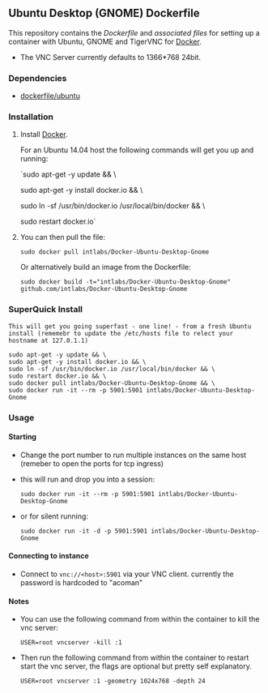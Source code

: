 ## Ubuntu Desktop (GNOME) Dockerfile


This repository contains the *Dockerfile* and *associated files* for setting up a container with Ubuntu, GNOME and TigerVNC for [Docker](https://www.docker.io/).

* The VNC Server currently defaults to 1366*768 24bit.

### Dependencies

* [dockerfile/ubuntu](http://dockerfile.github.io/#/ubuntu)


### Installation

1. Install [Docker](https://www.docker.io/).

	For an Ubuntu 14.04 host the following commands will get you up and running:

	`sudo apt-get -y update && \
	
	sudo apt-get -y install docker.io && \
	
	sudo ln -sf /usr/bin/docker.io /usr/local/bin/docker && \
	
	sudo restart docker.io`


2. You can then pull the file:

	`sudo docker pull intlabs/Docker-Ubuntu-Desktop-Gnome`


	Or alternatively build an image from the Dockerfile:

	`sudo docker build -t="intlabs/Docker-Ubuntu-Desktop-Gnome" github.com/intlabs/Docker-Ubuntu-Desktop-Gnome`


### SuperQuick Install


	This will get you going superfast - one line! - from a fresh Ubuntu install (rememebr to update the /etc/hosts file to relect your hostname at 127.0.1.1)

	sudo apt-get -y update && \
	sudo apt-get -y install docker.io && \
	sudo ln -sf /usr/bin/docker.io /usr/local/bin/docker && \
	sudo restart docker.io && \
	sudo docker pull intlabs/Docker-Ubuntu-Desktop-Gnome && \
	sudo docker run -it --rm -p 5901:5901 intlabs/Docker-Ubuntu-Desktop-Gnome


### Usage

#### Starting

* Change the port number to run multiple instances on the same host (remeber to open the ports for tcp ingress)

* this will run and drop you into a session:

	`sudo docker run -it --rm -p 5901:5901 intlabs/Docker-Ubuntu-Desktop-Gnome`

* or for silent running:

	`sudo docker run -it -d -p 5901:5901 intlabs/Docker-Ubuntu-Desktop-Gnome`

#### Connecting to instance

* Connect to `vnc://<host>:5901` via your VNC client. currently the password is hardcoded to "acoman"

#### Notes

* You can use the following command from within the container to kill the vnc server:

	`USER=root vncserver -kill :1`

* Then run the following command from within the container to restart start the vnc server, the flags are optional but pretty self explanatory.

	`USER=root vncserver :1 -geometry 1024x768 -depth 24`

